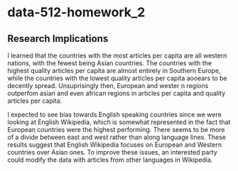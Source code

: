 # data-512-homework_2

## Research Implications
I learned that the countries with the most articles per capita are all western nations, with the fewest being Asian countries. The countries with the highest quality articles per capita are almost entirely in Southern Europe, while the countries with the lowest quality articles per capita aooears to be decently spread. Unsuprisingly then, European and wester n regions outperfom asian and even african regions in articles per capita and quality articles per capita.

I expected to see bias towards English speaking countries since we were looking at English Wikipedia, which is somewhat represented in the fact that European countries were the highest performing. There seems to be more of a divide between east and west rather than along language lines. These results suggest that English Wikipedia focuses on European and Western countries over Asian ones. To improve these issues, an interested party could modify the data with articles from other languages in Wikipedia.
